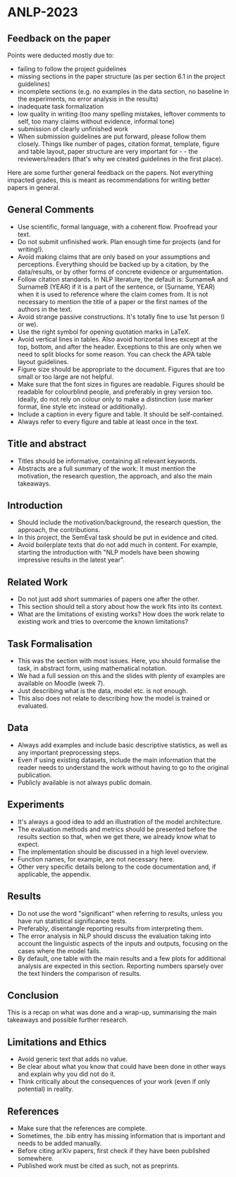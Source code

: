 # ANLP-2023

## Feedback on the paper
Points were deducted mostly due to:

- failing to follow the project guidelines
- missing sections in the paper structure (as per section 6.1 in the project guidelines)
- incomplete sections (e.g. no examples in the data section, no baseline in the experiments, no error analysis in the results)
- inadequate task formalization
- low quality in writing (too many spelling mistakes, leftover comments to self, too many claims without evidence, informal tone)
- submission of clearly unfinished work
- When submission guidelines are put forward, please follow them closely. Things like number of pages, citation format, template, figure and table layout, paper structure are very important for - - the reviewers/readers (that's why we created guidelines in the first place).

Here are some further general feedback on the papers. Not everything impacted grades, this is meant as recommendations for writing better papers in general.

## General Comments
- Use scientific, formal language, with a coherent flow. Proofread your text.
- Do not submit unfinished work. Plan enough time for projects (and for writing!).
- Avoid making claims that are only based on your assumptions and perceptions. Everything should be backed up by a citation, by the data/results, or by other forms of concrete evidence or argumentation.
- Follow citation standards. In NLP literature, the default is: SurnameA and SurnameB (YEAR) if it is a part of the sentence, or (Surname, YEAR) when it is used to reference where the claim comes from. It is not necessary to mention the title of a paper or the first names of the authors in the text.
- Avoid strange passive constructions. It's totally fine to use 1st person (I or we).
- Use the right symbol for opening quotation marks in LaTeX.
- Avoid vertical lines in tables. Also avoid horizontal lines except at the top, bottom, and after the header. Exceptions to this are only when we need to split blocks for some reason. You can check the APA table layout guidelines.
- Figure size should be appropriate to the document. Figures that are too small or too large are not helpful.
- Make sure that the font sizes in figures are readable. Figures should be readable for colourblind people, and preferably in grey version too. Ideally, do not rely on colour only to make a distinction (use marker format, line style etc instead or additionally).
- Include a caption in every figure and table. It should be self-contained.
- Always refer to every figure and table at least once in the text.
## Title and abstract
- Titles should be informative, containing all relevant keywords.
- Abstracts are a full summary of the work: It must mention the motivation, the research question, the approach, and also the main takeaways.
## Introduction
- Should include the motivation/background, the research question, the approach, the contributions.
- In this project, the SemEval task should be put in evidence and cited.
- Avoid boilerplate texts that do not add much in content. For example, starting the introduction with "NLP models have been showing impressive results in the latest year".
## Related Work
- Do not just add short summaries of papers one after the other.
- This section should tell a story about how the work fits into its context.
- What are the limitations of existing works? How does the work relate to existing work and tries to overcome the known limitations?
## Task Formalisation
- This was the section with most issues. Here, you should formalise the task, in abstract form, using mathematical notation.
- We had a full session on this and the slides with plenty of examples are available on Moodle (week 7).
- Just describing what is the data, model etc. is not enough.
- This also does not relate to describing how the model is trained or evaluated.
## Data
- Always add examples and include basic descriptive statistics, as well as any important preprocessing steps.
- Even if using existing datasets, include the main information that the reader needs to understand the work without having to go to the original publication.
- Publicly available is not always public domain.
## Experiments
- It's always a good idea to add an illustration of the model architecture.
- The evaluation methods and metrics should be presented before the results section so that, when we get there, we already know what to expect.
- The implementation should be discussed in a high level overview.
- Function names, for example, are not necessary here.
- Other very specific details belong to the code documentation and, if applicable, the appendix.
## Results
- Do not use the word "significant" when referring to results, unless you have run statistical significance tests.
- Preferably, disentangle reporting results from interpreting them.
- The error analysis in NLP should discuss the evaluation taking into account the linguistic aspects of the inputs and outputs, focusing on the cases where the model fails.
- By default, one table with the main results and a few plots for additional analysis are expected in this section. Reporting numbers sparsely over the text hinders the comparison of results.
## Conclusion
This is a recap on what was done and a wrap-up, summarising the main takeaways and possible further research.
## Limitations and Ethics
- Avoid generic text that adds no value.
- Be clear about what you know that could have been done in other ways and explain why you did not do it.
- Think critically about the consequences of your work (even if only potential) in reality.
## References
- Make sure that the references are complete.
- Sometimes, the .bib entry has missing information that is important and needs to be added manually.
- Before citing arXiv papers, first check if they have been published somewhere.
- Published work must be cited as such, not as preprints.
